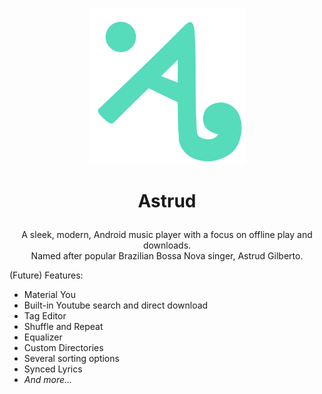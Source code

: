 <p align="center"><img src=".github/astrud_icon.png" width="250"/></p>
<h1><p align="center"><weight=900>Astrud</></p></h1>

<p align="center"> A sleek, modern, Android music player with a focus on offline play and downloads. <br>
Named after popular Brazilian Bossa Nova singer, Astrud Gilberto. </p>

(Future) Features:
- Material You
- Built-in Youtube search and direct download
- Tag Editor
- Shuffle and Repeat
- Equalizer
- Custom Directories
- Several sorting options
- Synced Lyrics
- *And more...*
